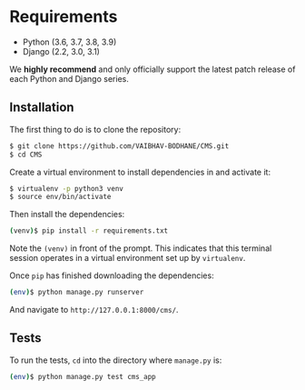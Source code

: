 # Requirements

* Python (3.6, 3.7, 3.8, 3.9)
* Django (2.2, 3.0, 3.1)

We **highly recommend** and only officially support the latest patch release of
each Python and Django series.


## Installation
The first thing to do is to clone the repository:

```sh
$ git clone https://github.com/VAIBHAV-BODHANE/CMS.git
$ cd CMS
```

Create a virtual environment to install dependencies in and activate it:

```sh
$ virtualenv -p python3 venv
$ source env/bin/activate
```
Then install the dependencies:

```sh
(venv)$ pip install -r requirements.txt
```
Note the `(venv)` in front of the prompt. This indicates that this terminal
session operates in a virtual environment set up by `virtualenv`.

Once `pip` has finished downloading the dependencies:
```sh
(env)$ python manage.py runserver
```
And navigate to `http://127.0.0.1:8000/cms/`.

## Tests

To run the tests, `cd` into the directory where `manage.py` is:
```sh
(env)$ python manage.py test cms_app
```
